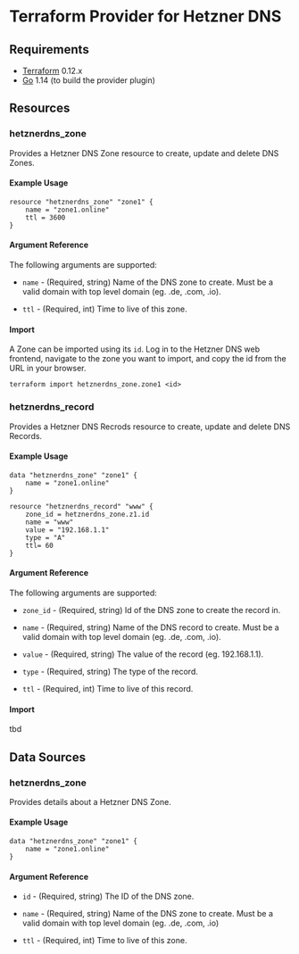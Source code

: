 # Terraform Provider for Hetzner DNS

## Requirements

- [Terraform](https://www.terraform.io/downloads.html) 0.12.x
- [Go](https://golang.org/) 1.14 (to build the provider plugin)

## Resources

### hetznerdns_zone

Provides a Hetzner DNS Zone resource to create, update and delete DNS Zones.

#### Example Usage

```
resource "hetznerdns_zone" "zone1" {
    name = "zone1.online"
    ttl = 3600
}
```

#### Argument Reference

The following arguments are supported:

- `name` - (Required, string) Name of the DNS zone to create. 
  Must be a valid domain with top level domain (eg. .de, .com, .io).

- `ttl` - (Required, int) Time to live of this zone.

#### Import

A Zone can be imported using its `id`. Log in to the Hetzner DNS web frontend,
navigate to the zone you want to import, and copy the id from the URL in your
browser.

```
terraform import hetznerdns_zone.zone1 <id>
```

### hetznerdns_record

Provides a Hetzner DNS Recrods resource to create, update and delete DNS Records.

#### Example Usage

```
data "hetznerdns_zone" "zone1" {
    name = "zone1.online"
}

resource "hetznerdns_record" "www" {
    zone_id = hetznerdns_zone.z1.id
    name = "www"
    value = "192.168.1.1"
    type = "A"
    ttl= 60
}
```

#### Argument Reference

The following arguments are supported:

- `zone_id` - (Required, string) Id of the DNS zone to create
  the record in. 

- `name` - (Required, string) Name of the DNS record to create. 
  Must be a valid domain with top level domain (eg. .de, .com, .io).

- `value` - (Required, string) The value of the record (eg. 192.168.1.1).

- `type` - (Required, string) The type of the record.

- `ttl` - (Required, int) Time to live of this record.

#### Import

tbd

## Data Sources

### hetznerdns_zone

Provides details about a Hetzner DNS Zone.

#### Example Usage

```
data "hetznerdns_zone" "zone1" {
	name = "zone1.online"
}
```

#### Argument Reference

- `id` - (Required, string) The ID of the DNS zone.

- `name` - (Required, string) Name of the DNS zone to create. 
  Must be a valid domain with top level domain (eg. .de, .com, .io)

- `ttl` - (Required, int) Time to live of this zone.